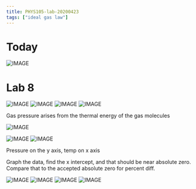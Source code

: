 ```yaml
---
title: PHYS105-lab-20200423
tags: ["ideal gas law"]
---
```


# Today
![IMAGE](/notes/0D64BE37F773A09DD7B8F94E62A6C93A.jpg)

# Lab 8

![IMAGE](/notes/6E473738A36E12C5D63B5558DF1C81F1.jpg)
![IMAGE](/notes/49C9254233C0504C5DC6EBB84AA69C66.jpg)
![IMAGE](/notes/1D2FD6CDA834A5AF1A1B67991E27A95F.jpg)
![IMAGE](/notes/9542F78C748BD6CDBAA02C5ACF299384.jpg)

Gas pressure arises from the thermal energy of the gas molecules

![IMAGE](/notes/BF55203A0EDD7868EC5928CD45BF201A.jpg)

![IMAGE](/notes/D46224DCF3E87BA756721E211A0B7EDF.jpg)
![IMAGE](/notes/21AFEF1980B713EE373A4972B5944564.jpg)

Pressure on the y axis, temp on x axis

Graph the data, find the x intercept, and that should be near absolute zero. Compare that to the accepted absolute zero for percent diff.

![IMAGE](/notes/B192C8389F82448032A5547556EA9408.jpg)
![IMAGE](/notes/C12BD131A52521759285337E9E61CBB8.jpg)
![IMAGE](/notes/B70F4CD89CD989C4A442D8509F17C419.jpg)
![IMAGE](/notes/ECABC2AAECF7185339FDF35EDD19F423.jpg)
